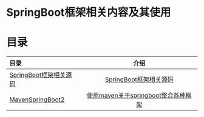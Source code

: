 # SpringBoot框架相关内容及其使用

# 目录

| 目录                                   |                           介绍                            |
|:-------------------------------------|:-------------------------------------------------------:|
| [SpringBoot框架相关源码](sourcesCode)      |     [SpringBoot框架相关源码](sourcesCode/sourcesCode.md)      |
| [MavenSpringBoot2](MavenSpringBoot2) | [使用maven关于springboot整合各种框架](MavenSpringBoot2/MavenSpringBoot2.md) |
